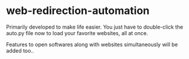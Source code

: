 # web-redirection-automation
Primarily developed to make life easier. You just have to double-click the auto.py file now to load your favorite websites, all at once.

Features to open softwares along with websites simultaneously will be added too..
